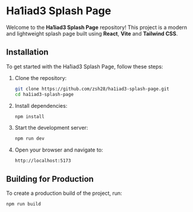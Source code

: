 # Ha1iad3 Splash Page

Welcome to the **Ha1iad3 Splash Page** repository! This project is a modern and lightweight splash page built using **React**, **Vite** and **Tailwind CSS**.

## Installation

To get started with the Ha1iad3 Splash Page, follow these steps:

1. Clone the repository:
   ```bash
   git clone https://github.com/zsh28/ha1iad3-splash-page.git
   cd ha1iad3-splash-page
   ```

2. Install dependencies:
   ```bash
   npm install
   ```

3. Start the development server:
   ```bash
   npm run dev
   ```

4. Open your browser and navigate to:
   ```
   http://localhost:5173
   ```

## Building for Production

To create a production build of the project, run:
```bash
npm run build
```